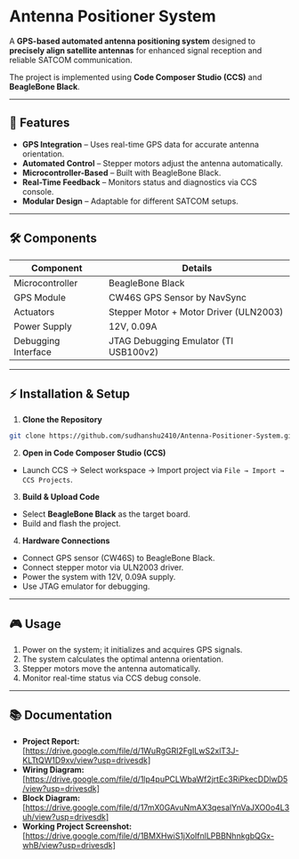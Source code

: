 # Antenna Positioner System

A **GPS-based automated antenna positioning system** designed to **precisely align satellite antennas** for enhanced signal reception and reliable SATCOM communication.

The project is implemented using **Code Composer Studio (CCS)** and **BeagleBone Black**.

---

## 🌟 Features

- **GPS Integration** – Uses real-time GPS data for accurate antenna orientation.  
- **Automated Control** – Stepper motors adjust the antenna automatically.  
- **Microcontroller-Based** – Built with BeagleBone Black.  
- **Real-Time Feedback** – Monitors status and diagnostics via CCS console.  
- **Modular Design** – Adaptable for different SATCOM setups.  

---

## 🛠️ Components

| Component           | Details                                 |
| ------------------ | --------------------------------------- |
| Microcontroller     | BeagleBone Black                        |
| GPS Module          | CW46S GPS Sensor by NavSync             |
| Actuators           | Stepper Motor + Motor Driver (ULN2003) |
| Power Supply        | 12V, 0.09A                              |
| Debugging Interface | JTAG Debugging Emulator (TI USB100v2)  |

---

## ⚡ Installation & Setup

1. **Clone the Repository**

```bash
git clone https://github.com/sudhanshu2410/Antenna-Positioner-System.git
````

2. **Open in Code Composer Studio (CCS)**

* Launch CCS → Select workspace → Import project via `File → Import → CCS Projects`.

3. **Build & Upload Code**

* Select **BeagleBone Black** as the target board.
* Build and flash the project.

4. **Hardware Connections**

* Connect GPS sensor (CW46S) to BeagleBone Black.
* Connect stepper motor via ULN2003 driver.
* Power the system with 12V, 0.09A supply.
* Use JTAG emulator for debugging.

---

## 🎮 Usage

1. Power on the system; it initializes and acquires GPS signals.
2. The system calculates the optimal antenna orientation.
3. Stepper motors move the antenna automatically.
4. Monitor real-time status via CCS debug console.

---

## 📚 Documentation 

* **Project Report:** [https://drive.google.com/file/d/1WuRgGRI2FgILwS2xlT3J-KLTtQW1D9xv/view?usp=drivesdk]
* **Wiring Diagram:** [https://drive.google.com/file/d/1lp4puPCLWbaWf2jrtEc3RiPkecDDlwD5/view?usp=drivesdk]
* **Block Diagram:** [https://drive.google.com/file/d/17mX0GAvuNmAX3qesalYnVaJXO0o4L3uh/view?usp=drivesdk]
* **Working Project Screenshot:** [https://drive.google.com/file/d/1BMXHwiS1jXoIfnlLPBBNhnkgbQGx-whB/view?usp=drivesdk]


